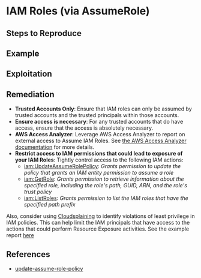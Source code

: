 # IAM Roles (via AssumeRole)

## Steps to Reproduce

## Example

## Exploitation

## Remediation

* **Trusted Accounts Only**: Ensure that IAM roles can only be assumed by trusted accounts and the trusted principals within those accounts.
* **Ensure access is necessary**: For any trusted accounts that do have access, ensure that the access is absolutely necessary.
* **AWS Access Analyzer**: Leverage AWS Access Analyzer to report on external access to Assume IAM Roles. See [the AWS Access Analyzer documentation](https://docs.aws.amazon.com/IAM/latest/UserGuide/access-analyzer-resources.html) for more details.
* **Restrict access to IAM permissions that could lead to exposure of your IAM Roles**: Tightly control access to the following IAM actions:
  - [iam:UpdateAssumeRolePolicy](https://docs.aws.amazon.com/IAM/latest/APIReference/API_UpdateAssumeRolePolicy.html): _Grants permission to update the policy that grants an IAM entity permission to assume a role_
  - [iam:GetRole](https://docs.aws.amazon.com/IAM/latest/APIReference/API_GetRole.html): _Grants permission to retrieve information about the specified role, including the role's path, GUID, ARN, and the role's trust policy_
  - [iam:ListRoles](https://docs.aws.amazon.com/IAM/latest/APIReference/API_ListRoles.html): _Grants permission to list the IAM roles that have the specified path prefix_

Also, consider using [Cloudsplaining](https://github.com/salesforce/cloudsplaining/#cloudsplaining) to identify violations of least privilege in IAM policies. This can help limit the IAM principals that have access to the actions that could perform Resource Exposure activities. See the example report [here](https://opensource.salesforce.com/cloudsplaining/)

## References

* [update-assume-role-policy](https://awscli.amazonaws.com/v2/documentation/api/latest/reference/iam/update-assume-role-policy.html)